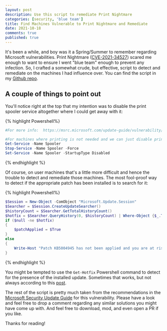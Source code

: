 ```yaml
---
layout: post
description: Use this script to remediate Print Nightmare 
categories: [security, 'blue team']
title: Find Machines Vulnerable to Print Nightmare and Remediate
date: 2021-10-18
comments: true
published: true
---
```


It's been a while, and boy was it a Spring/Summer to remember regarding Microsoft vulnerabilities.  Print Nightmare ([CVE-2021-34527](https://msrc.microsoft.com/update-guide/vulnerability/CVE-2021-34527)) scared me enough to want to ensure I went "blue team" enough to prevent any infection. So, I crafted a somewhat crude, but effective, script to detect and remediate on the machines I had influence over.  You can find the script in my [Github repo](https://github.com/azurebrian/scripts/blob/6b5306c543027f162307070cbf101263c4a3fd29/Remediate-PrintNightmare.ps1). 

## A couple of things to point out

You'll notice right at the top that my intention was to disable the print spooler service altogether where I could get away with it:

{% highlight Powershell%}
```Powershell
#For more info:  https://msrc.microsoft.com/update-guide/vulnerability/CVE-2021-34527

#For machines where printing is not needed and we can just disable printing altogether!!!
Get-Service -Name Spooler
Stop-Service -Name Spooler -Force
Set-Service -Name Spooler -StartupType Disabled
```
{% endhighlight %}

Of course, on user machines that's a little more difficult and hence the trouble to detect and remediate those machines.  The most fool-proof way to detect if the appropriate patch has been installed is to search for it:

{% highlight Powershell%}
```Powershell
$Session = New-Object -ComObject "Microsoft.Update.Session"
$Searcher = $Session.CreateUpdateSearcher()
$historyCount = $Searcher.GetTotalHistoryCount()
$hotfix = $Searcher.QueryHistory(0, $historyCount) | Where-Object {$_.Title -like "*KB5004945*"}
if ($null -ne $hotfix)
{
    $patchApplied = $True
}
else 
{
    Write-Host "Patch KB5004945 has not been applied and you are at risk.  Please install Windows Updates and run this script again."    
}
```
{% endhighlight %}

You might be tempted to use the `Get-Hotfix` Powershell command to detect for the presence of the installed update.  Sometimes that works, but not always according to this [post](https://docs.microsoft.com/en-us/answers/questions/191945/get-hotfix-not-returning-all-installed-kbs.html).

The rest of the script is pretty much taken from the recommendations in the [Microsoft Security Update Guide](https://msrc.microsoft.com/update-guide/vulnerability/CVE-2021-34527) for this vulnerability.  Please have a look and feel free to drop a comment regarding any similar solutions you might have come up with.  And feel free to download, mod, and even open a PR if you like.  

Thanks for reading!
